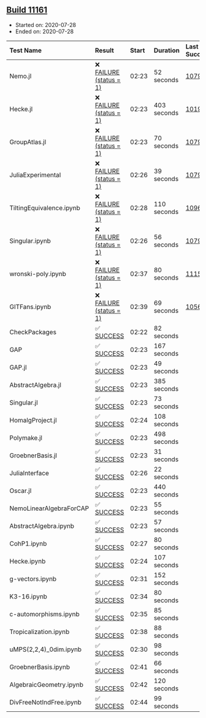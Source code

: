 ## [Build 11161](https://oscarci.mathematik.uni-kl.de/job/oscar/11161/)

* Started on: 2020-07-28
* Ended on: 2020-07-28

| Test Name    | Result | Start | Duration | Last Success | First Failure |
|:-------------|:-------|:------|:---------|:-------------|:--------------|
| Nemo.jl | ❌ [FAILURE (status = 1)](https://oscarci.mathematik.uni-kl.de/job/oscar/11161/artifact/logs/build-11161/Nemo.jl.log) | 02:23 | 52 seconds | [10790](https://oscarci.mathematik.uni-kl.de/job/oscar/10790/) | [10791](https://oscarci.mathematik.uni-kl.de/job/oscar/10791/) |
| Hecke.jl | ❌ [FAILURE (status = 1)](https://oscarci.mathematik.uni-kl.de/job/oscar/11161/artifact/logs/build-11161/Hecke.jl.log) | 02:23 | 403 seconds | [10197](https://oscarci.mathematik.uni-kl.de/job/oscar/10197/) | [10198](https://oscarci.mathematik.uni-kl.de/job/oscar/10198/) |
| GroupAtlas.jl | ❌ [FAILURE (status = 1)](https://oscarci.mathematik.uni-kl.de/job/oscar/11161/artifact/logs/build-11161/GroupAtlas.jl.log) | 02:23 | 70 seconds | [10790](https://oscarci.mathematik.uni-kl.de/job/oscar/10790/) | [10791](https://oscarci.mathematik.uni-kl.de/job/oscar/10791/) |
| JuliaExperimental | ❌ [FAILURE (status = 1)](https://oscarci.mathematik.uni-kl.de/job/oscar/11161/artifact/logs/build-11161/JuliaExperimental.log) | 02:26 | 39 seconds | [10790](https://oscarci.mathematik.uni-kl.de/job/oscar/10790/) | [10791](https://oscarci.mathematik.uni-kl.de/job/oscar/10791/) |
| TiltingEquivalence.ipynb | ❌ [FAILURE (status = 1)](https://oscarci.mathematik.uni-kl.de/job/oscar/11161/artifact/logs/build-11161/TiltingEquivalence.ipynb.log) | 02:28 | 110 seconds | [10962](https://oscarci.mathematik.uni-kl.de/job/oscar/10962/) | [10963](https://oscarci.mathematik.uni-kl.de/job/oscar/10963/) |
| Singular.ipynb | ❌ [FAILURE (status = 1)](https://oscarci.mathematik.uni-kl.de/job/oscar/11161/artifact/logs/build-11161/Singular.ipynb.log) | 02:26 | 56 seconds | [10790](https://oscarci.mathematik.uni-kl.de/job/oscar/10790/) | [10791](https://oscarci.mathematik.uni-kl.de/job/oscar/10791/) |
| wronski-poly.ipynb | ❌ [FAILURE (status = 1)](https://oscarci.mathematik.uni-kl.de/job/oscar/11161/artifact/logs/build-11161/wronski-poly.ipynb.log) | 02:37 | 80 seconds | [11159](https://oscarci.mathematik.uni-kl.de/job/oscar/11159/) | [11160](https://oscarci.mathematik.uni-kl.de/job/oscar/11160/) |
| GITFans.ipynb | ❌ [FAILURE (status = 1)](https://oscarci.mathematik.uni-kl.de/job/oscar/11161/artifact/logs/build-11161/GITFans.ipynb.log) | 02:39 | 69 seconds | [10566](https://oscarci.mathematik.uni-kl.de/job/oscar/10566/) | [10567](https://oscarci.mathematik.uni-kl.de/job/oscar/10567/) |
| CheckPackages | ✅ [SUCCESS](https://oscarci.mathematik.uni-kl.de/job/oscar/11161/artifact/logs/build-11161/CheckPackages.log) | 02:22 | 82 seconds |  |  |
| GAP | ✅ [SUCCESS](https://oscarci.mathematik.uni-kl.de/job/oscar/11161/artifact/logs/build-11161/GAP.log) | 02:23 | 167 seconds |  |  |
| GAP.jl | ✅ [SUCCESS](https://oscarci.mathematik.uni-kl.de/job/oscar/11161/artifact/logs/build-11161/GAP.jl.log) | 02:23 | 49 seconds |  |  |
| AbstractAlgebra.jl | ✅ [SUCCESS](https://oscarci.mathematik.uni-kl.de/job/oscar/11161/artifact/logs/build-11161/AbstractAlgebra.jl.log) | 02:23 | 385 seconds |  |  |
| Singular.jl | ✅ [SUCCESS](https://oscarci.mathematik.uni-kl.de/job/oscar/11161/artifact/logs/build-11161/Singular.jl.log) | 02:23 | 73 seconds |  |  |
| HomalgProject.jl | ✅ [SUCCESS](https://oscarci.mathematik.uni-kl.de/job/oscar/11161/artifact/logs/build-11161/HomalgProject.jl.log) | 02:24 | 108 seconds |  |  |
| Polymake.jl | ✅ [SUCCESS](https://oscarci.mathematik.uni-kl.de/job/oscar/11161/artifact/logs/build-11161/Polymake.jl.log) | 02:23 | 498 seconds |  |  |
| GroebnerBasis.jl | ✅ [SUCCESS](https://oscarci.mathematik.uni-kl.de/job/oscar/11161/artifact/logs/build-11161/GroebnerBasis.jl.log) | 02:23 | 31 seconds |  |  |
| JuliaInterface | ✅ [SUCCESS](https://oscarci.mathematik.uni-kl.de/job/oscar/11161/artifact/logs/build-11161/JuliaInterface.log) | 02:26 | 22 seconds |  |  |
| Oscar.jl | ✅ [SUCCESS](https://oscarci.mathematik.uni-kl.de/job/oscar/11161/artifact/logs/build-11161/Oscar.jl.log) | 02:23 | 440 seconds |  |  |
| NemoLinearAlgebraForCAP | ✅ [SUCCESS](https://oscarci.mathematik.uni-kl.de/job/oscar/11161/artifact/logs/build-11161/NemoLinearAlgebraForCAP.log) | 02:23 | 55 seconds |  |  |
| AbstractAlgebra.ipynb | ✅ [SUCCESS](https://oscarci.mathematik.uni-kl.de/job/oscar/11161/artifact/logs/build-11161/AbstractAlgebra.ipynb.log) | 02:23 | 57 seconds |  |  |
| CohP1.ipynb | ✅ [SUCCESS](https://oscarci.mathematik.uni-kl.de/job/oscar/11161/artifact/logs/build-11161/CohP1.ipynb.log) | 02:27 | 80 seconds |  |  |
| Hecke.ipynb | ✅ [SUCCESS](https://oscarci.mathematik.uni-kl.de/job/oscar/11161/artifact/logs/build-11161/Hecke.ipynb.log) | 02:24 | 107 seconds |  |  |
| g-vectors.ipynb | ✅ [SUCCESS](https://oscarci.mathematik.uni-kl.de/job/oscar/11161/artifact/logs/build-11161/g-vectors.ipynb.log) | 02:31 | 152 seconds |  |  |
| K3-16.ipynb | ✅ [SUCCESS](https://oscarci.mathematik.uni-kl.de/job/oscar/11161/artifact/logs/build-11161/K3-16.ipynb.log) | 02:34 | 80 seconds |  |  |
| c-automorphisms.ipynb | ✅ [SUCCESS](https://oscarci.mathematik.uni-kl.de/job/oscar/11161/artifact/logs/build-11161/c-automorphisms.ipynb.log) | 02:35 | 85 seconds |  |  |
| Tropicalization.ipynb | ✅ [SUCCESS](https://oscarci.mathematik.uni-kl.de/job/oscar/11161/artifact/logs/build-11161/Tropicalization.ipynb.log) | 02:38 | 88 seconds |  |  |
| uMPS(2,2,4)_0dim.ipynb | ✅ [SUCCESS](https://oscarci.mathematik.uni-kl.de/job/oscar/11161/artifact/logs/build-11161/uMPS-2-2-4-_0dim.ipynb.log) | 02:30 | 98 seconds |  |  |
| GroebnerBasis.ipynb | ✅ [SUCCESS](https://oscarci.mathematik.uni-kl.de/job/oscar/11161/artifact/logs/build-11161/GroebnerBasis.ipynb.log) | 02:41 | 66 seconds |  |  |
| AlgebraicGeometry.ipynb | ✅ [SUCCESS](https://oscarci.mathematik.uni-kl.de/job/oscar/11161/artifact/logs/build-11161/AlgebraicGeometry.ipynb.log) | 02:42 | 120 seconds |  |  |
| DivFreeNotIndFree.ipynb | ✅ [SUCCESS](https://oscarci.mathematik.uni-kl.de/job/oscar/11161/artifact/logs/build-11161/DivFreeNotIndFree.ipynb.log) | 02:44 | 99 seconds |  |  |
